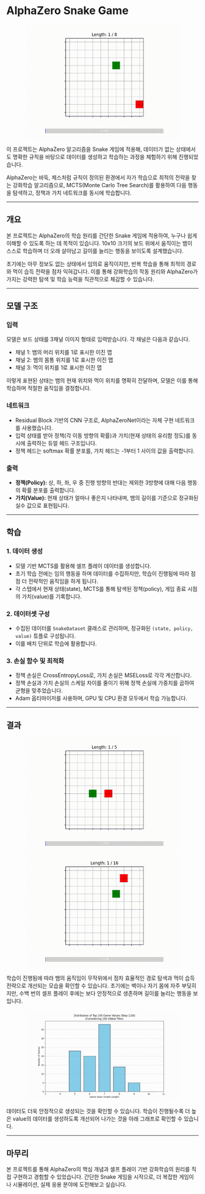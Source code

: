 # AlphaZero Snake Game

<p align="center">
  <img src="public/snake.gif" alt="스네이크" width="400" style="display: block; margin: 0 auto 16px auto;" />
</p>
이 프로젝트는 AlphaZero 알고리즘을 Snake 게임에 적용해, 데이터가 없는 상태에서도 명확한 규칙을 바탕으로 데이터를 생성하고 학습하는 과정을 체험하기 위해 진행되었습니다.

AlphaZero는 바둑, 체스처럼 규칙이 정의된 환경에서 자가 학습으로 최적의 전략을 찾는 강화학습 알고리즘으로, MCTS(Monte Carlo Tree Search)를 활용하여 다음 행동을 탐색하고, 정책과 가치 네트워크를 동시에 학습합니다.

---

## 개요

본 프로젝트는 AlphaZero의 학습 원리를 간단한 Snake 게임에 적용하여, 누구나 쉽게 이해할 수 있도록 하는 데 목적이 있습니다. 10x10 크기의 보드 위에서 움직이는 뱀이 스스로 학습하며 더 오래 살아남고 길이를 늘리는 행동을 보이도록 설계했습니다.

초기에는 아무 정보도 없는 상태에서 임의로 움직이지만, 반복 학습을 통해 최적의 경로와 먹이 습득 전략을 점차 익혀갑니다. 이를 통해 강화학습의 작동 원리와 AlphaZero가 가지는 강력한 탐색 및 학습 능력을 직관적으로 체감할 수 있습니다.

---

## 모델 구조

### 입력

모델은 보드 상태를 3채널 이미지 형태로 입력받습니다. 각 채널은 다음과 같습니다.

- 채널 1: 뱀의 머리 위치를 1로 표시한 이진 맵
- 채널 2: 뱀의 몸통 위치를 1로 표시한 이진 맵
- 채널 3: 먹이 위치를 1로 표시한 이진 맵

이렇게 표현된 상태는 뱀의 현재 위치와 먹이 위치를 명확히 전달하며, 모델은 이를 통해 학습하며 적절한 움직임을 결정합니다.

### 네트워크

- Residual Block 기반의 CNN 구조로, AlphaZeroNet이라는 자체 구현 네트워크를 사용했습니다.
- 입력 상태를 받아 정책(각 이동 방향의 확률)과 가치(현재 상태의 유리함 정도)를 동시에 출력하는 듀얼 헤드 구조입니다.
- 정책 헤드는 softmax 확률 분포를, 가치 헤드는 -1부터 1 사이의 값을 출력합니다.

### 출력

- **정책(Policy):** 상, 하, 좌, 우 중 진행 방향의 반대는 제외한 3방향에 대해 다음 행동의 확률 분포를 출력합니다.
- **가치(Value):** 현재 상태가 얼마나 좋은지 나타내며, 뱀의 길이를 기준으로 정규화된 실수 값으로 표현됩니다.

---

## 학습

### 1. 데이터 생성

- 모델 기반 MCTS를 활용해 셀프 플레이 데이터를 생성합니다.
- 초기 학습 전에는 임의 행동을 하며 데이터를 수집하지만, 학습이 진행됨에 따라 점점 더 전략적인 움직임을 하게 됩니다.
- 각 스텝에서 현재 상태(state), MCTS를 통해 탐색된 정책(policy), 게임 종료 시점의 가치(value)를 기록합니다.

### 2. 데이터셋 구성

- 수집된 데이터를 `SnakeDataset` 클래스로 관리하며, 정규화된 `(state, policy, value)` 튜플로 구성됩니다.
- 이를 배치 단위로 학습에 활용합니다.

### 3. 손실 함수 및 최적화

- 정책 손실은 CrossEntropyLoss로, 가치 손실은 MSELoss로 각각 계산합니다.
- 정책 손실과 가치 손실의 스케일 차이를 줄이기 위해 정책 손실에 가중치를 곱하여 균형을 맞추었습니다.
- Adam 옵티마이저를 사용하며, GPU 및 CPU 환경 모두에서 학습 가능합니다.

---

## 결과
<p align="center">
  <img src="public/game_value_5.gif" alt="데이터 트렌드" width="400" />
  <img src="public/game_value_16.gif" alt="스네이크" width="400" />
</p>

학습이 진행됨에 따라 뱀의 움직임이 무작위에서 점차 효율적인 경로 탐색과 먹이 습득 전략으로 개선되는 모습을 확인할 수 있습니다.
초기에는 벽이나 자기 몸에 자주 부딪히지만, 수백 번의 셀프 플레이 후에는 보다 안정적으로 생존하며 길이를 늘리는 행동을 보입니다.
<br/>
<p align="center">
  <img src="public/data_trend.gif" alt="데이터 트렌드" width="400" style="display: block; margin: 0 auto 0 auto;" />
</p>
데이터도 더욱 안정적으로 생성되는 것을 확인할 수 있습니다. 학습이 진행될수록 더 높은 value의 데이터를 생성하도록 개선되어 나가는 것을 아래 그래프로 확인할 수 있습니다.

---

## 마무리

본 프로젝트를 통해 AlphaZero의 핵심 개념과 셀프 플레이 기반 강화학습의 원리를 직접 구현하고 경험할 수 있었습니다.
간단한 Snake 게임을 시작으로, 더 복잡한 게임이나 시뮬레이션, 실제 응용 분야에 도전해보고 싶습니다.
